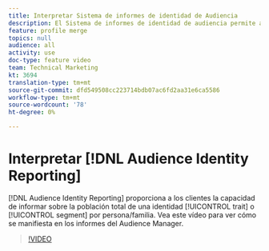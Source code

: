 ```yaml
---
title: Interpretar Sistema de informes de identidad de Audiencia
description: El Sistema de informes de identidad de audiencia permite a los clientes informar sobre la población total de una característica o segmento según las definiciones de identidad personales o domésticas. Vea este vídeo para ver cómo se manifiesta en los informes del Audience Manager.
feature: profile merge
topics: null
audience: all
activity: use
doc-type: feature video
team: Technical Marketing
kt: 3694
translation-type: tm+mt
source-git-commit: dfd549508cc223714bdb07ac6fd2aa31e6ca5586
workflow-type: tm+mt
source-wordcount: '78'
ht-degree: 0%

---
```



# Interpretar [!DNL Audience Identity Reporting]

[!DNL Audience Identity Reporting] proporciona a los clientes la capacidad de informar sobre la población total de una identidad  [!UICONTROL trait] o  [!UICONTROL segment] por persona/familia. Vea este vídeo para ver cómo se manifiesta en los informes del Audience Manager.

>[!VIDEO](https://video.tv.adobe.com/v/28973/?quality=12)
